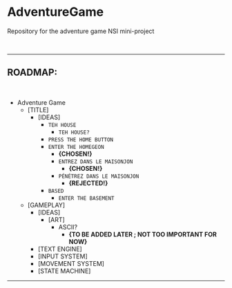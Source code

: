 # AdventureGame
Repository for the adventure game NSI mini-project

&nbsp;

---

## ROADMAP:
&nbsp;

- Adventure Game
  - [TITLE]
    - [IDEAS]
      - `TEH HOUSE`
        - `TEH HOUSE?`
      - `PRESS THE HOME BUTTON`
      - `ENTER THE HOMEGEON`
        - **{CHOSEN!}**
        - `ENTREZ DANS LE MAISONJON`
          - **{CHOSEN!}**
        - `PÉNÉTREZ DANS LE MAISONJON`
          - **{REJECTED!}**
      - `BASED`
        - `ENTER THE BASEMENT`
      <!--- "[insert chemical element here]" -->
  - [GAMEPLAY]
    - [IDEAS]
      - [ART]
        - ASCII?
          - **{TO BE ADDED LATER ; NOT TOO IMPORTANT FOR NOW}**
    - [TEXT ENGINE]
    - [INPUT SYSTEM]
    - [MOVEMENT SYSTEM]
    - [STATE MACHINE]

---